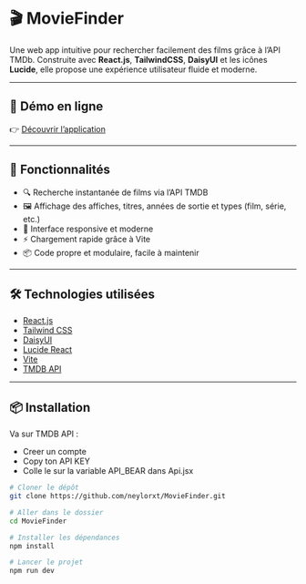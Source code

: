 # 🎬 MovieFinder

Une web app intuitive pour rechercher facilement des films grâce à l’API TMDb. Construite avec **React.js**, **TailwindCSS**, **DaisyUI** et les icônes **Lucide**, elle propose une expérience utilisateur fluide et moderne.

---

## 🔗 Démo en ligne

👉 [Découvrir l’application](https://movie-finder-gilt.vercel.app) 

---

## 🚀 Fonctionnalités

- 🔍 Recherche instantanée de films via l’API TMDB
- 🖼️ Affichage des affiches, titres, années de sortie et types (film, série, etc.)
- 🎨 Interface responsive et moderne
- ⚡ Chargement rapide grâce à Vite
- 📦 Code propre et modulaire, facile à maintenir

---

## 🛠️ Technologies utilisées

- [React.js](https://reactjs.org/)
- [Tailwind CSS](https://tailwindcss.com/)
- [DaisyUI](https://daisyui.com/)
- [Lucide React](https://lucide.dev/)
- [Vite](https://vite.dev/)
- [TMDB API](https://developer.themoviedb.org/docs/getting-started)

---

## 📦 Installation

Va sur TMDB API :
- Creer un compte
- Copy ton API KEY
- Colle le sur la variable API_BEAR dans Api.jsx

```bash
# Cloner le dépôt
git clone https://github.com/neylorxt/MovieFinder.git

# Aller dans le dossier
cd MovieFinder

# Installer les dépendances
npm install

# Lancer le projet
npm run dev
